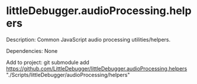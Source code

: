 # littleDebugger.audioProcessing.helpers

Description:
Common JavaScript audio processing utilities/helpers.

Dependencies:
None

Add to project:
git submodule add https://github.com/LittleDebugger/littleDebugger.audioProcessing.helpers "./Scripts/littleDebugger/audioProcessing/helpers"